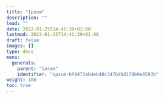 ```yaml
---
title: "Ipsum"
description: ""
lead: ""
date: 2022-01-25T14:41:39+01:00
lastmod: 2022-01-25T14:41:39+01:00
draft: false
images: []
type: docs
menu:
  generals:
    parent: "lorem"
    identifier: "ipsum-bf8473ab4eb48c3476d6d179b9e8593b"
weight: 100
toc: true
---
```

